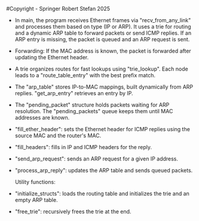 #Copyright - Springer Robert Stefan 2025

- In main, the program receives Ethernet frames via "recv_from_any_link" and
processes them based on type (IP or ARP). It uses a trie for routing and a
dynamic ARP table to forward packets or send ICMP replies. If an ARP entry is
missing, the packet is queued and an ARP request is sent.

- Forwarding: If the MAC address is known, the packet is forwarded after
updating the Ethernet header.

- A trie organizes routes for fast lookups using "trie_lookup". Each node
leads to a "route_table_entry" with the best prefix match.

- The "arp_table" stores IP-to-MAC mappings, built dynamically from ARP replies.
"get_arp_entry" retrieves an entry by IP.

- The "pending_packet" structure holds packets waiting for ARP resolution.
The "pending_packets" queue keeps them until MAC addresses are known.

- "fill_ether_header": sets the Ethernet header for ICMP replies using the
source MAC and the router's MAC.

- "fill_headers": fills in IP and ICMP headers for the reply.

- "send_arp_request": sends an ARP request for a given IP address.

- "process_arp_reply": updates the ARP table and sends queued packets.

    Utility functions:

- "initialize_structs": loads the routing table and initializes the trie and
an empty ARP table.

- "free_trie": recursively frees the trie at the end.
